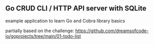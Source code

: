 ## Go CRUD CLI / HTTP API server with SQLite
example application to learn Go and Cobra library basics

partially based on the challenge: https://github.com/dreamsofcode-io/goprojects/tree/main/01-todo-list
